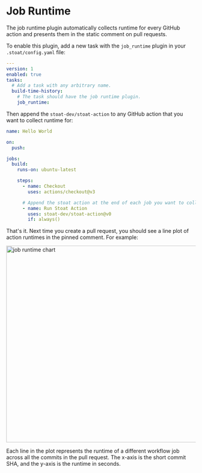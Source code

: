 # Job Runtime

The job runtime plugin automatically collects runtime for every GitHub action and presents them in the static comment on pull requests.

To enable this plugin, add a new task with the `job_runtime` plugin in your `.stoat/config.yaml` file:

```yaml title=".stoat/config.yaml"
---
version: 1
enabled: true
tasks:
  # Add a task with any arbitrary name.
  build-time-history:
    # The task should have the job runtime plugin.
    job_runtime:
```

Then append the `stoat-dev/stoat-action` to any GitHub action that you want to collect runtime for:

```yaml title=".github/workflows/hello-world.yaml"
name: Hello World

on:
  push:

jobs:
  build:
    runs-on: ubuntu-latest

    steps:
      - name: Checkout
        uses: actions/checkout@v3

      # Append the stoat action at the end of each job you want to collect runtime for.
      - name: Run Stoat Action
        uses: stoat-dev/stoat-action@v0
        if: always()
```

That's it. Next time you create a pull request, you should see a line plot of action runtimes in the pinned comment. For example:

<img width="523" alt="job runtime chart" src="https://user-images.githubusercontent.com/1933157/206887357-257a39a5-27b5-4542-bf69-26c71f06522d.png" />

Each line in the plot represents the runtime of a different workflow job across all the commits in the pull request. The x-axis is the short commit SHA, and the y-axis is the runtime in seconds.
